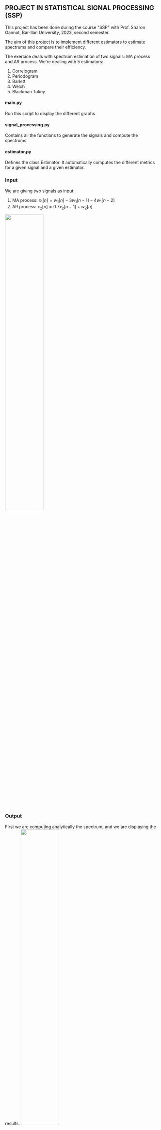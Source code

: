 ## PROJECT IN STATISTICAL SIGNAL PROCESSING (SSP)

This project has been done during the course "SSP" with Prof. Sharon Gannot, Bar-Ilan University,
2023, second semester.

The aim of this project is to implement different estimators to estimate spectrums and compare their efficiency.

The exercice deals with spectrum estimation of two signals: MA process and AR process. We're dealing with 5 estimators:

1. Correlogram
2. Periodogram
3. Barlett
4. Welch
5. Blackman Tukey

#### main.py

Run this script to display the different graphs

#### signal_processing.py

Contains all the functions to generate the signals and compute the spectrums

#### estimator.py

Defines the class Estimator. It automatically computes the different metrics for a given signal and a given estimator.

### Input

We are giving two signals as input:

1. MA process: $`x_1 [n]=w_1 [n]-3w_1 [n-1]-4w_1 [n-2]`$
2. AR process: $`x_2 [n]=0.7x_2 [n-1]+w_2 [n]`$

<img src="https://github.com/raphaelhaehnel/SSP-spectrum-estimators/assets/69756617/301e5d77-6c5f-40c3-b9c6-7a2482505c53" width="50%">

### Output

First we are computing analytically the spectrum, and we are displaying the results.
<img src="https://github.com/raphaelhaehnel/SSP-spectrum-estimators/assets/69756617/3f5cf822-3d43-44bc-8784-06af2f88c0de" width="50%">

We are computing the Correlogram and the Periodogram. We can see on the graph that they are the same.
<img src="https://github.com/raphaelhaehnel/SSP-spectrum-estimators/assets/69756617/561d56d9-1d3c-48ba-83cd-51e3d28dee98" width="50%">

Next we’ll show all the spectrums estimations before and after the Monte-Carlo simulation. Before:
<img src="https://github.com/raphaelhaehnel/SSP-spectrum-estimators/assets/69756617/01eb0ae2-68cb-4b5d-9cbf-6bfdfe343449" width="50%">

After:
<img src="https://github.com/raphaelhaehnel/SSP-spectrum-estimators/assets/69756617/9bffd1e8-f30d-4ba6-be28-7b15b057cb8e" width="50%">

And now we’ll display the different metrics: bias, variance and mean square error (variance and mse are shown on logarithm scale).

<img src="https://github.com/raphaelhaehnel/SSP-spectrum-estimators/assets/69756617/b60717ff-cc33-41e3-87a6-979d7d77b95c" width="50%">

<img src="https://github.com/raphaelhaehnel/SSP-spectrum-estimators/assets/69756617/f6615449-5fff-4c1d-bb82-544a67ad74dc" width="50%">

<img src="https://github.com/raphaelhaehnel/SSP-spectrum-estimators/assets/69756617/ad098078-ea86-434e-848a-2b3fb79cf61b" width="50%">


